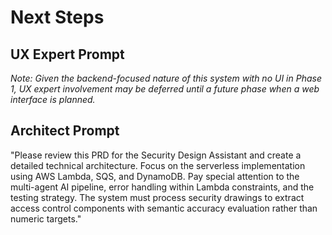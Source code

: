 # Next Steps

## UX Expert Prompt
*Note: Given the backend-focused nature of this system with no UI in Phase 1, UX expert involvement may be deferred until a future phase when a web interface is planned.*

## Architect Prompt
"Please review this PRD for the Security Design Assistant and create a detailed technical architecture. Focus on the serverless implementation using AWS Lambda, SQS, and DynamoDB. Pay special attention to the multi-agent AI pipeline, error handling within Lambda constraints, and the testing strategy. The system must process security drawings to extract access control components with semantic accuracy evaluation rather than numeric targets."